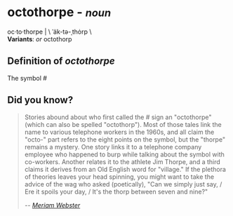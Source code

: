 # octothorpe - <small>_noun_</small>


oc·to·thorpe | \ ˈäk-tə-ˌthȯrp \  
**Variants**: _or_ octothorp
## Definition of _octothorpe_
The symbol #

## Did you know?
> Stories abound about who first called the # sign an "octothorpe" (which can also be spelled "octothorp"). Most of those tales link the name to various telephone workers in the 1960s, and all claim the "octo-" part refers to the eight points on the symbol, but the "thorpe" remains a mystery. One story links it to a telephone company employee who happened to burp while talking about the symbol with co-workers. Another relates it to the athlete Jim Thorpe, and a third claims it derives from an Old English word for "village." If the plethora of theories leaves your head spinning, you might want to take the advice of the wag who asked (poetically), "Can we simply just say, / Ere it spoils your day, / It's the thorp between seven and nine?"
> 
> -- <cite>[Meriam Webster](https://www.merriam-webster.com/dictionary/octothorp)</cite>